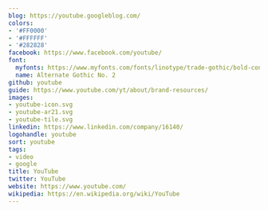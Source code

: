 ```yaml
---
blog: https://youtube.googleblog.com/
colors:
- '#FF0000'
- '#FFFFFF'
- '#282828'
facebook: https://www.facebook.com/youtube/
font:
  myfonts: https://www.myfonts.com/fonts/linotype/trade-gothic/bold-condensed-no-20-63882/
  name: Alternate Gothic No. 2
github: youtube
guide: https://www.youtube.com/yt/about/brand-resources/
images:
- youtube-icon.svg
- youtube-ar21.svg
- youtube-tile.svg
linkedin: https://www.linkedin.com/company/16140/
logohandle: youtube
sort: youtube
tags:
- video
- google
title: YouTube
twitter: YouTube
website: https://www.youtube.com/
wikipedia: https://en.wikipedia.org/wiki/YouTube
---
```


